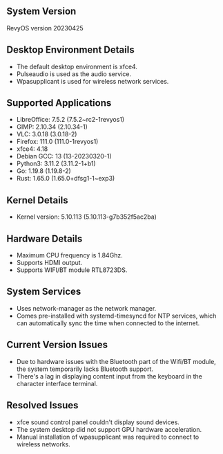 ## System Version

RevyOS version 20230425

## Desktop Environment Details

- The default desktop environment is xfce4.
- Pulseaudio is used as the audio service.
- Wpasupplicant is used for wireless network services.

## Supported Applications

- LibreOffice: 7.5.2 (7.5.2~rc2-1revyos1)
- GIMP: 2.10.34 (2.10.34-1)
- VLC: 3.0.18 (3.0.18-2)
- Firefox: 111.0 (111.0-1revyos1)
- xfce4: 4.18
- Debian GCC: 13 (13-20230320-1)
- Python3: 3.11.2 (3.11.2-1+b1)
- Go: 1.19.8 (1.19.8-2)
- Rust: 1.65.0 (1.65.0+dfsg1-1~exp3)
  
## Kernel Details

- Kernel version: 5.10.113 (5.10.113-g7b352f5ac2ba)

## Hardware Details

- Maximum CPU frequency is 1.84Ghz.
- Supports HDMI output.
- Supports WIFI/BT module RTL8723DS.

## System Services

- Uses network-manager as the network manager.
- Comes pre-installed with systemd-timesyncd for NTP services, which can automatically sync the time when connected to the internet.

## Current Version Issues

- Due to hardware issues with the Bluetooth part of the Wifi/BT module, the system temporarily lacks Bluetooth support.
- There's a lag in displaying content input from the keyboard in the character interface terminal.

## Resolved Issues

- xfce sound control panel couldn't display sound devices.
- The system desktop did not support GPU hardware acceleration.
- Manual installation of wpasupplicant was required to connect to wireless networks.